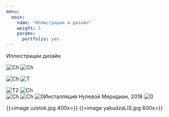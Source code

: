 ```yaml
---
menu:
  main:
    name: "Иллюстрации и дизайн"
    weight: 5
    params:
      portfolio: yes
---
```

Иллюстрации дизайн



![Ch](Chebo.png)
![Ch](ch2.png)

![Ch](DD.png)
![T](T.png)

![T2](T2.png) 
![Ch](14j.png)  
![Ch](S.png)
![Ch](sk.png)
![0](0.png)Инсталляция Нулевой Меридиан, 2018 ![0](B.png)


{{<image uzelok.jpg 400x>}} {{<image yakudzaLIS.jpg 600x>}}
